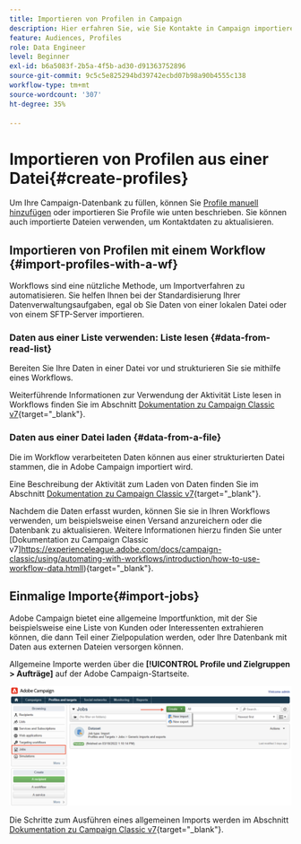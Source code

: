 ```yaml
---
title: Importieren von Profilen in Campaign
description: Hier erfahren Sie, wie Sie Kontakte in Campaign importieren.
feature: Audiences, Profiles
role: Data Engineer
level: Beginner
exl-id: b6a5083f-2b5a-4f5b-ad30-d91363752896
source-git-commit: 9c5c5e825294bd39742ecbd07b98a90b4555c138
workflow-type: tm+mt
source-wordcount: '307'
ht-degree: 35%

---
```


# Importieren von Profilen aus einer Datei{#create-profiles}

Um Ihre Campaign-Datenbank zu füllen, können Sie [Profile manuell hinzufügen](create-profiles.md) oder importieren Sie Profile wie unten beschrieben. Sie können auch importierte Dateien verwenden, um Kontaktdaten zu aktualisieren.

## Importieren von Profilen mit einem Workflow {#import-profiles-with-a-wf}

Workflows sind eine nützliche Methode, um Importverfahren zu automatisieren. Sie helfen Ihnen bei der Standardisierung Ihrer Datenverwaltungsaufgaben, egal ob Sie Daten von einer lokalen Datei oder von einem SFTP-Server importieren.

### Daten aus einer Liste verwenden: Liste lesen {#data-from-read-list}

Bereiten Sie Ihre Daten in einer Datei vor und strukturieren Sie sie mithilfe eines Workflows.

Weiterführende Informationen zur Verwendung der Aktivität Liste lesen in Workflows finden Sie im Abschnitt [Dokumentation zu Campaign Classic v7](https://experienceleague.adobe.com/docs/campaign-classic/using/automating-with-workflows/targeting-activities/read-list.html){target=&quot;_blank&quot;}.

### Daten aus einer Datei laden {#data-from-a-file}

Die im Workflow verarbeiteten Daten können aus einer strukturierten Datei stammen, die in Adobe Campaign importiert wird.

Eine Beschreibung der Aktivität zum Laden von Daten finden Sie im Abschnitt [Dokumentation zu Campaign Classic v7](https://experienceleague.adobe.com/docs/campaign-classic/using/automating-with-workflows/action-activities/data-loading--file-.html){target=&quot;_blank&quot;}.

Nachdem die Daten erfasst wurden, können Sie sie in Ihren Workflows verwenden, um beispielsweise einen Versand anzureichern oder die Datenbank zu aktualisieren. Weitere Informationen hierzu finden Sie unter [Dokumentation zu Campaign Classic v7]https://experienceleague.adobe.com/docs/campaign-classic/using/automating-with-workflows/introduction/how-to-use-workflow-data.htmll){target=&quot;_blank&quot;}.

## Einmalige Importe{#import-jobs}

Adobe Campaign bietet eine allgemeine Importfunktion, mit der Sie beispielsweise eine Liste von Kunden oder Interessenten extrahieren können, die dann Teil einer Zielpopulation werden, oder Ihre Datenbank mit Daten aus externen Dateien versorgen können.

Allgemeine Importe werden über die **[!UICONTROL Profile und Zielgruppen > Aufträge]** auf der Adobe Campaign-Startseite.

![](assets/new-import-job.png)

Die Schritte zum Ausführen eines allgemeinen Imports werden im Abschnitt [Dokumentation zu Campaign Classic v7](https://experienceleague.adobe.com/docs/campaign-classic/using/getting-started/importing-and-exporting-data/generic-imports-exports/about-generic-imports-exports.html?lang=de#getting-started){target=&quot;_blank&quot;}.
